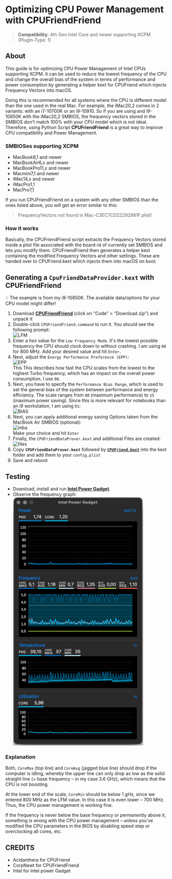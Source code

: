 # Optimizing CPU Power Management with CPUFriendFriend

>**Compatibility**: 4th Gen Intel Core and newer supporting XCPM (Plugin-Type: 1)

## About
This guide is for optimizing CPU Power Management of Intel CPUs supporting XCPM. It can be used to reduce the lowest frequency of the CPU and change the overall bias of the system in terms of performance and power consumption by generating a helper kext for CPUFriend which injects Frequency Vectors into macOS.

Doing this is recommended for all systems where the CPU is different model than the one used in the real Mac. For example, the iMac20,2 comes in 2 variants: with an i7-10700K or an i9-10910. So if you are using and i9-10850K with the iMac20,2 SMBIOS, the frequency vectors stored in the SMBIOS don't match 100% with your CPU model which is not ideal. Therefore, using Python Script **CPUFriendFriend** is a great way to improve CPU compatibility and Power Management.

### SMBIOSes supporting XCPM

- MacBook8,1 and newer
- MacBookAir6,x and newer
- MacBookPro11,x and newer
- Macmini7,1 and newer
- iMac14,x and newer
- iMacPro1,1
- MacPro7,1

If you run CPUFriendFriend on a system with any other SMBIOS than the ones listed above, you will get an error similar to this:

>FrequencyVectors not found in Mac-C3EC7CD22292981F.plist!

### How it works
Basically, the CPUFriendFriend script extracts the Frequency Vectors stored inside a plist file associated with the board-id of currently set SMBIOS and lets you modify them. CPUFriendFriend then generates a helper kext containing the modified Frequency Vectors and other settings. These are handed over to CPUFriend.kext which injects them into macOS on boot.
 
## Generating a `CpuFriendDataProvider.kext` with CPUFriendFriend

:bulb: The example is from my i9-10850K. The available data/options for your CPU model might differ!

1. Download [**CPUFriendFriend**](https://github.com/corpnewt/CPUFriendFriend) (click on "Code" > "Download zip") and unpack it
2. Double-click `CPUFriendFriend.command` to run it. You should see the following prompt:</br>
	![LFM](https://user-images.githubusercontent.com/76865553/151773085-f181f1d2-e8f3-4f97-8b29-5c8e741b2765.png)
3. Enter a *hex* value for the `Low Frequency Mode`. It's the lowest possible frequency the CPU should clock down to without crashing. I am using `08` for 800 MHz. Add your desired value and hit `Enter`.
4. Next, adjust the `Energy Performance Preference (EPP)`:</br>
	![EPP](https://user-images.githubusercontent.com/76865553/151773160-38aa587d-93e7-414d-9fbe-50c0eee1c437.png)</br>
This This describes how fast the CPU scales from the lowest to the highest Turbo frequency, which has an impact on the overall power consumption. I use `00`.
5. Next, you have to specify the `Performance Bias Range`, which is used to set the general bias of the system between performance and energy efficiency. The scale ranges from `00` (maximum performance) to `15` (maximum power saving). Since this is more relevant for notebooks than an i9 workstation, I am using `01`:</br>
	![BIAS](https://user-images.githubusercontent.com/76865553/151773244-f1bd7d7c-182e-468d-86ec-5702283dad13.png)</br>
6. Next, you can apply additional energy saving Options taken from the MacBook Air SMBIOS (optional):</br>![mba](https://user-images.githubusercontent.com/76865553/151773342-8ac88574-9926-4efb-af9d-7e4599f57e40.png)</br>Make your choice and hit `Enter`
7. Finally, the `CPUFriendDataProver.kext` and additional Files are created:</br>![files](https://user-images.githubusercontent.com/76865553/151773395-212d209b-0e6b-43ca-b105-ccf0172f90e7.png)
8. Copy **`CPUFriendDataProver.kext`** followed by [**`CPUFriend.kext`**](https://github.com/acidanthera/CPUFriend/releases) into the kext folder and add them to your `config.plist`
9. Save and reboot

## Testing

- Download, install and run [**Intel Power Gadget**](https://www.insanelymac.com/forum/files/file/1056-intel-power-gadget/).
- Observe the frequency graph:</br>![](https://raw.githubusercontent.com/5T33Z0/Gigabyte-Z490-Vision-G-Hackintosh-OpenCore/main/Pics/CPU_PM.png)

### Explanation 
Both, `CoreMax` (top line) and `CoreAvg` (jagged blue line) should drop if the computer is idling, whereby the upper line can only drop as low as the solid straight line (= base frequency – in my case 3.6 GHz), which means that the CPU is not boosting. 

At the lower end of the scale, `CoreMin` should be below 1 gHz, since we entered 800 MHz as the LFM value. In this case it is even lower – 700 MHz. Thus, the CPU power management is working fine.

If the frequency is never below the base frequency or permanently above it, something is wrong with the CPU power management – unless you’ve modified the CPU parameters in the BIOS by disabling speed step or overclocking all cores, etc.

## CREDITS
- Acidanthera for CPUFriend
- CorpNewt for CPUFriendFriend
- Intel for Intel power Gadget
